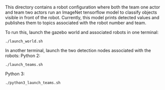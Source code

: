 This directory contains a robot configuration where both the team one actor
and team two actors run an ImageNet tensorflow model to classify objects
visible in front of the robot. Currently, this model prints detected values
and publishes them to topics associated with the robot number and team.

To run this, launch the gazebo world and associated robots in one terminal: 
```
./launch_world.sh
```
In another terminal, launch the two detection nodes associated with the robots:
Python 2:
```
./launch_teams.sh
```
Python 3:
```
./python3_launch_teams.sh
````